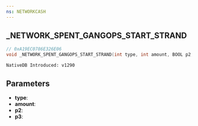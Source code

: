 ```yaml
---
ns: NETWORKCASH
---
```

## _NETWORK_SPENT_GANGOPS_START_STRAND

```c
// 0xA19EC0786E326E06
void _NETWORK_SPENT_GANGOPS_START_STRAND(int type, int amount, BOOL p2, BOOL p3);
```

```
NativeDB Introduced: v1290
```

## Parameters
* **type**:
* **amount**:
* **p2**:
* **p3**:

